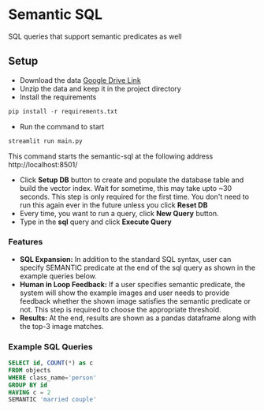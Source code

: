 # Semantic SQL
SQL queries that support semantic predicates as well

## Setup
- Download the data [Google Drive Link](https://drive.google.com/file/d/1Z14mnJI4ANrylNDpp65N8RbGgZ-eA7IY/view?usp=sharing)
- Unzip the data and keep it in the project directory
- Install the requirements
```python
pip install -r requirements.txt
```
- Run the command to start
```python
streamlit run main.py
```
This command starts the semantic-sql at the following address http://localhost:8501/

- Click **Setup DB** button to create and populate the database table and build the vector index. Wait for sometime, this may take upto ~30 seconds. This step is only required for the first time. You don't need to run this again ever in the future unless you click **Reset DB**
- Every time, you want to run a query, click **New Query** button.
- Type in the __sql__ query and click **Execute Query**

### Features
- **SQL Expansion:** In addition to the standard SQL syntax, user can specify SEMANTIC predicate at the end of the sql query as shown in the example queries below.
- **Human in Loop Feedback:** If a user specifies semantic predicate, the system will show the example images and user needs to provide feedback whether the shown image satisfies the semantic predicate or not. This step is required to choose the appropriate threshold.
- **Results:** At the end, results are shown as a pandas dataframe along with the top-3 image matches.

### Example SQL Queries
```sql
SELECT id, COUNT(*) as c
FROM objects
WHERE class_name='person'
GROUP BY id
HAVING c = 2
SEMANTIC 'married couple'
```